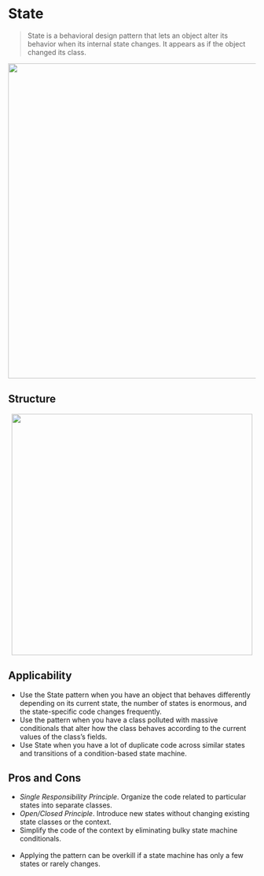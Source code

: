 ﻿# State

> State is a behavioral design pattern that lets an object alter its behavior when its internal state changes. It appears as if the object changed its class.

<p align="center">
  <img width="640" src="https://refactoring.guru/images/patterns/content/state/state-en.png" />
</p>

## Structure

<p align="center">
  <img width="490" src="https://refactoring.guru/images/patterns/diagrams/state/solution-en.png" />
</p>

## Applicability

- Use the State pattern when you have an object that behaves differently depending on its current state, the number of states is enormous, and the state-specific code changes frequently.
- Use the pattern when you have a class polluted with massive conditionals that alter how the class behaves according to the current values of the class’s fields.
- Use State when you have a lot of duplicate code across similar states and transitions of a condition-based state machine.

## Pros and Cons
- *Single Responsibility Principle*. Organize the code related to particular states into separate classes.
- *Open/Closed Principle*. Introduce new states without changing existing state classes or the context.
- Simplify the code of the context by eliminating bulky state machine conditionals.
<br/><br/>
- Applying the pattern can be overkill if a state machine has only a few states or rarely changes.